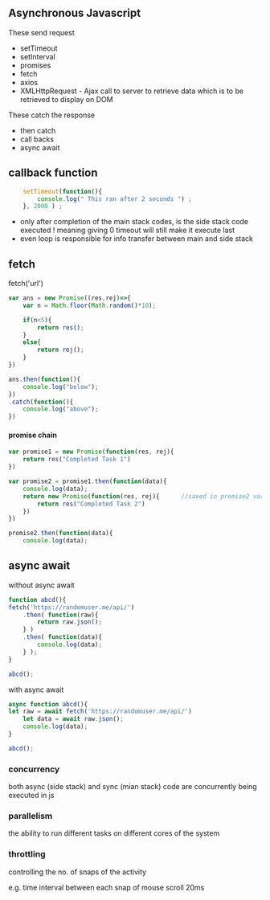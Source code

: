 ## Asynchronous Javascript

These send request

- setTimeout
- setInterval
- promises
- fetch 
- axios
- XMLHttpRequest - Ajax call to server to retrieve data which is to be retrieved to display on DOM

These catch the response

- then catch
- call backs
- async await

## callback function

```js
    setTimeout(function(){
        console.log(" This ran after 2 seconds ") ;
    }, 2000 ) ;  
```

- only after completion of the main stack codes, is the side stack code executed ! meaning giving 0 timeout will still make it execute last
- even loop is responsible for info transfer between main and side stack 

## fetch

fetch('url')

```js
var ans = new Promise((res,rej)=>{
    var n = Math.floor(Math.random()*10);

    if(n<5){
        return res();
    }
    else{
        return rej();
    }
})

ans.then(function(){
    console.log("below");
})
.catch(function(){
    console.log("above");
})
```
#### promise chain
```js
var promise1 = new Promise(function(res, rej){
    return res("Completed Task 1")
})

var promise2 = promise1.then(function(data){
    console.log(data);
    return new Promise(function(res, rej){      //saved in promise2 variable
        return res("Completed Task 2")
    })
})

promise2.then(function(data){
    console.log(data);
```

## async await

without async await

```js
function abcd(){
fetch('https://randomuser.me/api/')
    .then( function(raw){
        return raw.json();
    } )
    .then( function(data){
        console.log(data);
    } );
}

abcd();
```
with async await

```js
async function abcd(){
let raw = await fetch('https://randomuser.me/api/')
    let data = await raw.json();
    console.log(data);
}

abcd();
```

### concurrency
both async (side stack) and sync (mian stack) code are concurrently being executed in js
### parallelism
the ability to run different tasks on different cores of the system
### throttling 
controlling the no. of snaps of the activity

e.g. time interval between each snap of mouse scroll 20ms
